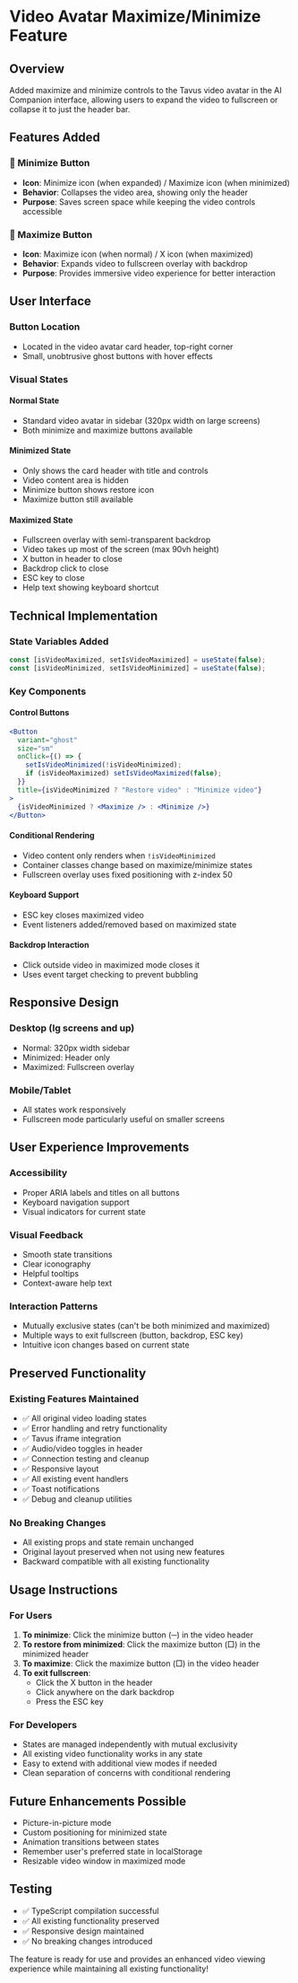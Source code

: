 # Video Avatar Maximize/Minimize Feature

## Overview
Added maximize and minimize controls to the Tavus video avatar in the AI Companion interface, allowing users to expand the video to fullscreen or collapse it to just the header bar.

## Features Added

### 🔲 Minimize Button
- **Icon**: Minimize icon (when expanded) / Maximize icon (when minimized)
- **Behavior**: Collapses the video area, showing only the header
- **Purpose**: Saves screen space while keeping the video controls accessible

### 🔳 Maximize Button  
- **Icon**: Maximize icon (when normal) / X icon (when maximized)
- **Behavior**: Expands video to fullscreen overlay with backdrop
- **Purpose**: Provides immersive video experience for better interaction

## User Interface

### Button Location
- Located in the video avatar card header, top-right corner
- Small, unobtrusive ghost buttons with hover effects

### Visual States

#### Normal State
- Standard video avatar in sidebar (320px width on large screens)
- Both minimize and maximize buttons available

#### Minimized State
- Only shows the card header with title and controls
- Video content area is hidden
- Minimize button shows restore icon
- Maximize button still available

#### Maximized State
- Fullscreen overlay with semi-transparent backdrop
- Video takes up most of the screen (max 90vh height)
- X button in header to close
- Backdrop click to close
- ESC key to close
- Help text showing keyboard shortcut

## Technical Implementation

### State Variables Added
```typescript
const [isVideoMaximized, setIsVideoMaximized] = useState(false);
const [isVideoMinimized, setIsVideoMinimized] = useState(false);
```

### Key Components

#### Control Buttons
```jsx
<Button
  variant="ghost"
  size="sm"
  onClick={() => {
    setIsVideoMinimized(!isVideoMinimized);
    if (isVideoMaximized) setIsVideoMaximized(false);
  }}
  title={isVideoMinimized ? "Restore video" : "Minimize video"}
>
  {isVideoMinimized ? <Maximize /> : <Minimize />}
</Button>
```

#### Conditional Rendering
- Video content only renders when `!isVideoMinimized`
- Container classes change based on maximize/minimize states
- Fullscreen overlay uses fixed positioning with z-index 50

#### Keyboard Support
- ESC key closes maximized video
- Event listeners added/removed based on maximized state

#### Backdrop Interaction
- Click outside video in maximized mode closes it
- Uses event target checking to prevent bubbling

## Responsive Design

### Desktop (lg screens and up)
- Normal: 320px width sidebar
- Minimized: Header only
- Maximized: Fullscreen overlay

### Mobile/Tablet
- All states work responsively
- Fullscreen mode particularly useful on smaller screens

## User Experience Improvements

### Accessibility
- Proper ARIA labels and titles on all buttons
- Keyboard navigation support
- Visual indicators for current state

### Visual Feedback
- Smooth state transitions
- Clear iconography
- Helpful tooltips
- Context-aware help text

### Interaction Patterns
- Mutually exclusive states (can't be both minimized and maximized)
- Multiple ways to exit fullscreen (button, backdrop, ESC key)
- Intuitive icon changes based on current state

## Preserved Functionality

### Existing Features Maintained
- ✅ All original video loading states
- ✅ Error handling and retry functionality
- ✅ Tavus iframe integration
- ✅ Audio/video toggles in header
- ✅ Connection testing and cleanup
- ✅ Responsive layout
- ✅ All existing event handlers
- ✅ Toast notifications
- ✅ Debug and cleanup utilities

### No Breaking Changes
- All existing props and state remain unchanged
- Original layout preserved when not using new features
- Backward compatible with all existing functionality

## Usage Instructions

### For Users
1. **To minimize**: Click the minimize button (─) in the video header
2. **To restore from minimized**: Click the maximize button (□) in the minimized header
3. **To maximize**: Click the maximize button (□) in the video header
4. **To exit fullscreen**: 
   - Click the X button in the header
   - Click anywhere on the dark backdrop
   - Press the ESC key

### For Developers
- States are managed independently with mutual exclusivity
- All existing video functionality works in any state
- Easy to extend with additional view modes if needed
- Clean separation of concerns with conditional rendering

## Future Enhancements Possible
- Picture-in-picture mode
- Custom positioning for minimized state
- Animation transitions between states
- Remember user's preferred state in localStorage
- Resizable video window in maximized mode

## Testing
- ✅ TypeScript compilation successful
- ✅ All existing functionality preserved
- ✅ Responsive design maintained
- ✅ No breaking changes introduced

The feature is ready for use and provides an enhanced video viewing experience while maintaining all existing functionality!
